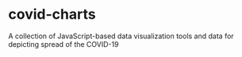 # covid-charts
A collection of JavaScript-based data visualization tools and data for depicting spread of the COVID-19
